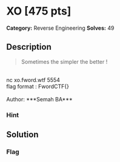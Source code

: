 # XO [475 pts]

**Category:** Reverse Engineering
**Solves:** 49

## Description
>Sometimes the simpler the better !
<br>
nc xo.fword.wtf 5554
<br>
flag format : FwordCTF{}
<br><br>
Author: ***Semah BA***

### Hint


## Solution

### Flag

